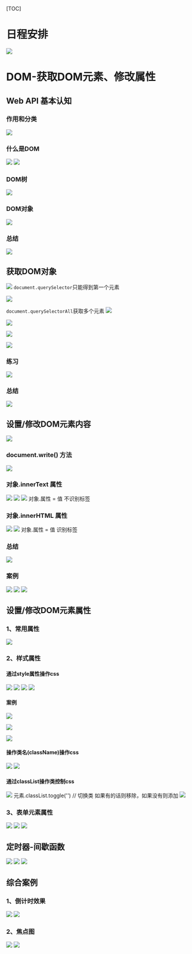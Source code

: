 [TOC]
# 日程安排
![](2022-09-14-16-26-06.png)
# DOM-获取DOM元素、修改属性
## Web API 基本认知
### 作用和分类
![](2022-09-14-16-48-07.png)
### 什么是DOM
![](2022-09-14-16-53-24.png)
![](2022-09-14-16-55-09.png)
### DOM树
![](2022-09-14-16-56-44.png)

### DOM对象
![](2022-09-14-17-10-42.png)
### 总结
![](2022-09-14-17-20-13.png)


## 获取DOM对象
![](2022-09-14-17-28-10.png)
`document.querySelector`只能得到第一个元素

![](2022-09-14-17-49-33.png)

`document.querySelectorAll`获取多个元素
![](2022-09-14-17-41-21.png)

![](2022-09-14-17-43-21.png)

![](2022-09-14-17-48-10.png)

![](2022-09-14-17-54-10.png)

### 练习
![](2022-09-14-17-53-34.png)
### 总结
![](2022-09-14-17-57-16.png)
## 设置/修改DOM元素内容
![](2022-09-15-10-23-15.png)
### document.write() 方法
![](2022-09-15-10-24-02.png)
### 对象.innerText 属性
![](2022-09-15-10-24-42.png)
![](2022-09-15-10-40-04.png)
![](2022-09-15-10-40-40.png)
对象.属性 = 值    不识别标签
### 对象.innerHTML 属性
![](2022-09-15-10-41-48.png)
![](2022-09-15-10-42-14.png)
对象.属性 = 值    识别标签
### 总结
![](2022-09-15-10-43-49.png)

### 案例
![](2022-09-15-11-01-04.png)
![](2022-09-15-11-08-49.png)
![](2022-09-15-11-00-40.png)
## 设置/修改DOM元素属性
### 1、常用属性
![](2022-09-15-11-10-50.png)
### 2、样式属性
#### 通过style属性操作css
![](2022-09-15-11-35-33.png)
![](2022-09-15-11-36-25.png)
![](2022-09-15-11-43-28.png)
![](2022-09-15-11-45-44.png)
#### 案例
![](2022-09-15-11-51-24.png)

![](2022-09-15-11-50-57.png)

![](2022-09-15-11-50-42.png)



#### 操作类名(className)操作css
![](2022-09-15-13-45-46.png)
![](2022-09-15-13-52-37.png)
#### 通过classList操作类控制css
![](2022-09-15-13-54-21.png)
元素.classList.toggle('')  // 切换类
如果有的话则移除，如果没有则添加
![](2022-09-15-14-09-12.png)
### 3、表单元素属性
![](2022-09-15-14-18-39.png)
![](2022-09-16-10-17-08.png)
![](2022-09-16-10-17-30.png)
## 定时器-间歇函数
![](2022-09-16-10-23-46.png)
![](2022-09-16-10-32-46.png)
![](2022-09-16-10-34-48.png)

## 综合案例
### 1、倒计时效果
![](2022-09-16-10-39-41.png)
![](2022-09-16-11-37-29.png)
### 2、焦点图
![](2022-09-16-11-31-31.png)
![](2022-09-16-11-37-12.png)

